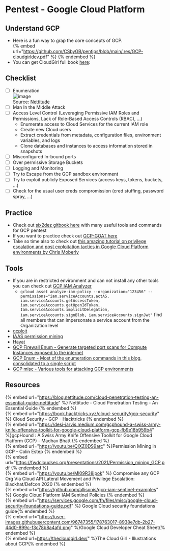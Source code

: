 # Pentest - Google Cloud Platform

## Understand GCP

- Here is a fun way to grap the core concepts of GCP.  
{% embed url="https://github.com/CSbyGB/pentips/blob/main/.res/GCP-cloudgirldev.pdf" %}  {% endembed %}  
- You can get CloudGirl full book [here](https://thecloudgirl.dev/index.html):

## Checklist

- [ ] Enumeration  
    ![image](https://user-images.githubusercontent.com/96747355/177999765-e0de4a51-7505-4fd3-87aa-f63ebadce915.png)  
    Source: [Nettitude](https://blog.nettitude.com/cloud-penetration-testing-an-essential-guide-nettitude)
- [ ] Man In the Middle Attack 
- [ ] Access Level Control (Leveraging Permissive IAM Roles and Permissions, Lack of Role-Based Access Controls (RBAC), ...)
  - Enumerate access to Cloud Services for the current IAM role
  - Create new Cloud users
  - Extract credentials from meta­data, configuration files, environment variables, and logs
  - Clone databases and instances to access information stored in snapshots
- [ ] Misconfigured In-bound ports  
- [ ] Over permissive Storage Buckets  
- [ ] Logging and Monitoring  
- [ ] Try to Escape from the GCP sandbox environment  
- [ ] Try to exploit publicly Exposed Services (access keys, tokens, buckets, ...)
- [ ] Check for the usual user creds compromission (cred stuffing, password spray, ...)

## Practice

- Check out [six2dez gitbook here](https://pentestbook.six2dez.com/enumeration/cloud/gcp) with many useful tools and commands for GCP pentest
- If you want to practice check out [GCP-GOAT here](https://github.com/JOSHUAJEBARAJ/GCP-GOAT)
- Take so time also to check out [this amazing tutorial on privilege escalation and post exploitation tactics in Google Cloud Platform environments by Chris Moberly](https://about.gitlab.com/blog/2020/02/12/plundering-gcp-escalating-privileges-in-google-cloud-platform/)

## Tools

- If you are in restricted environment and can not install any other tools you can check out [GCP IAM Analyzer](https://cloud.google.com/sdk/gcloud/reference/asset/analyze-iam-policy)
  - `gcloud asset analyze-iam-policy --organization="123456" --permissions="iam.serviceAccounts.actAS, iam.serviceAccounts.getAccessToken, iam.serviceAccounts.getOpenIdToken, Iam.serviceAccounts.implicitDelegation, iam.serviceAccounts.signBlob, iam.serviceAccounts.signJwt"` find all members that can impersonate a service account from the Organization level
- [gcploit](https://github.com/dxa4481/gcploit)
- [IAAS permission mining](https://github.com/netskopeoss/iaas_permission_mining)
- [Hayat](https://github.com/DenizParlak/hayat)
- [GCP Firewall Enum - Generate targeted port scans for Compute Instances exposed to the internet](https://gitlab.com/gitlab-com/gl-security/threatmanagement/redteam/redteam-public/gcp_firewall_enum)
- [GCP Enum - Most of the enumeration commands in this blog, consolidated to a single script](https://gitlab.com/gitlab-com/gl-security/threatmanagement/redteam/redteam-public/gcp_enum)
- [GCP misc - Various tools for attacking GCP environments](https://gitlab.com/gitlab-com/gl-security/threatmanagement/redteam/redteam-public/gcp_misc)

## Resources

{% embed url="https://blog.nettitude.com/cloud-penetration-testing-an-essential-guide-nettitude" %} Nettitude - Cloud Penetration Testing - An Essential Guide {% endembed %}  
{% embed url="https://book.hacktricks.xyz/cloud-security/gcp-security" %} Cloud Security - GCP - Hacktricks {% endembed %}  
{% embed url="https://desi-jarvis.medium.com/gcphound-a-swiss-army-knife-offensive-toolkit-for-google-cloud-platform-gcp-fb9e18b959b4" %}gcpHound : A Swiss Army Knife Offensive Toolkit for Google Cloud Platform (GCP) - 
Madhav Bhatt  {% endembed %}  
{% embed url="https://youtu.be/QIXZ0DS9arc" %}Permission Mining in GCP - Colin Estep  {% endembed %}  
{% embed url="https://fwdcloudsec.org/presentations/2021/Permission_mining_GCP.pdf {% endembed %}  
{% embed url="https://youtu.be/Ml09R38jpok" %} Compromise any GCP Org Via Cloud API Lateral Movement and Privilege Escalation: Blackhat/Defcon 2020 {% endembed %}  
{% embed url="https://github.com/allisonis/gcp-iam-sentinel-examples" %} Google Cloud Platform IAM Sentinel Policies  {% endembed %}  
{% embed url="https://services.google.com/fh/files/misc/google-cloud-security-foundations-guide.pdf" %} Google Cloud security foundations guide{% endembed %}  
{% embed url="https://user-images.githubusercontent.com/96747355/178763017-8938e7db-2b27-44d0-899c-f3c78b8a4afd.png" %}Google Cloud Developer Cheat Sheet{% endembed %}  
{% embed url=https://thecloudgirl.dev/" %}The Cloud Girl - Illustrations about GCP{% endembed %}  
